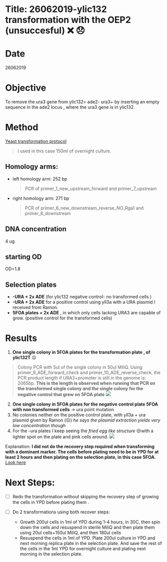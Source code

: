 # Title: 26062019-ylic132  transformation with the OEP2 (unsuccesful) :x: :disappointed:

# Date
26062019
# Objective
To remove the ura3 gene from ylic132= ade2- ura3+ by inserting an empty sequence in the ade2 locus , where the ura3 gene is in ylic132.

# Method
[Yeast transformation protocol](C:\Users\linigodelacruz\Documents\PhD_2018\Documentation\SATAY\URA_transformation_in_the_ADE_locus_032019\Protocol_PCR.pdf)

 > I used in this case 150ml of overnight culture.

## Homology arms:
* left homology arm: 252 bp
  > PCR of primer_1_new_upstream_forward and primer_7_upstream
* right homology arm: 271 bp
  > PCR of primer_6_new_downstream_reverse_NO_Rga1 and primer_8_downstream

## DNA concentration
4 ug
## starting OD
OD=1.8

## Selection plates
- **-URA + 2x ADE** (for ylic132 negative control- no transformed cells )
- **-URA + 2x ADE** for a positive control using yll3a with a URA plasmid I received from Ramon.
- **5FOA plates + 2x ADE** , in which only cells lacking URA3 are capable of grow. (positive control for the transformed cells)

# Results
1. **One single colony in 5FOA plates for the transformation plate , of ylic132T** ☹️
> Colony PCR with 5ul of the single colony in 50ul MiliQ. Using primer_9_ADE_forward_check and primer_10_ADE_reverse_check, the PCR product length if URA3+promoter is still in the genome is: 2065bp. **This is the length is observed when running that PCR on the transformed single colony and the single colony for the negative control that grew on 5FOA plate**
![](../Images/17062019_ura_kick_single_only_colony_check_PCR_2019-07-01_14hr_28min_edited.png)
2. **One single colony in 5FOA plates for the negative control plate 5FOA with non transformed cells** -> ura point mutation
3. No colonies neither on the positive control plate, with yll3a + ura plasmid given by Ramon (☹️) *he says the plasmid extraction yields very low concentration though*
4. For the -ura plates I keep seeing the *fried egg like structure* 😒with a lighter spot on the plate and pink cells around.
![](../Images/IMG_20190701_26062019_ura_kick_transform.jpg)


Explanation: **I did not do the recovery step required when transforming with a dominant marker. The cells before plating need to be in YPD for at least 2 hours and then plating on the selection plate, in this case 5FOA.**  [Look here](https://openwetware.org/wiki/McClean:Yeast_Transformation)

# Next Steps:
- [ ] Redo the transformation without skipping the recovery step of growing the cells in YPD before plating them .
- [ ] Do 2 transformations using both recover steps:

    - Growth 200ul cells in 1ml of YPD during 1-4 hours, in 30C, then spin down the cells and resuspend in sterile MiliQ and then plate them using 20ul cells+150ul MiliQ, and then 180ul cells
    - Resuspend the cells in 1ml of YPD. Plate 200ul culture in YPD and next morning replica plate in the selection plate. And save the rest of the cells in the 1ml YPD for overnight culture and plating next morning in the selection plate.
